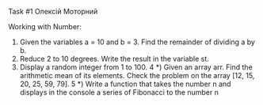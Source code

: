 Task #1
Олексій Моторний

Working with Number:


1) Given the variables a = 10 and b = 3. Find the remainder of dividing a by b.
2) Reduce 2 to 10 degrees. Write the result in the variable st.
3) Display a random integer from 1 to 100.
   4 *) Given an array arr. Find the arithmetic mean of its elements. Check the problem on the array [12, 15, 20, 25, 59, 79].
   5 *) Write a function that takes the number n and displays in the console a series of Fibonacci to the number n
